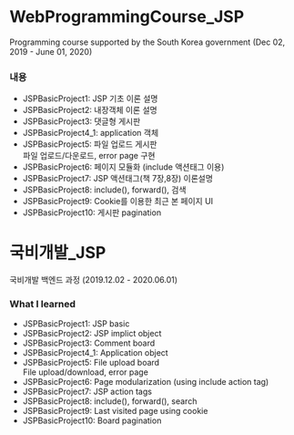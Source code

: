 # WebProgrammingCourse_JSP
Programming course supported by the South Korea government (Dec 02, 2019 - June 01, 2020)

### 내용
 - JSPBasicProject1: JSP 기초 이론 설명   
 - JSPBasicProject2: 내장객체 이론 설명  
 - JSPBasicProject3: 댓글형 게시판  
 - JSPBasicProject4_1: application 객체   
 - JSPBasicProject5: 파일 업로드 게시판  
    파일 업로드/다운로드, error page 구현    
 - JSPBasicProject6: 페이지 모듈화 (include 액션태그 이용)   
 - JSPBasicProject7: JSP 액션태그(책 7장,8장) 이론설명   
 - JSPBasicProject8: include(), forward(), 검색  
 - JSPBasicProject9: Cookie를 이용한 최근 본 페이지 UI    
 - JSPBasicProject10: 게시판 pagination   


# 국비개발_JSP
국비개발 백엔드 과정 (2019.12.02 - 2020.06.01)

### What I learned 
 - JSPBasicProject1: JSP basic   
 - JSPBasicProject2: JSP implict object  
 - JSPBasicProject3: Comment board  
 - JSPBasicProject4_1: Application object  
 - JSPBasicProject5: File upload board    
    File upload/download, error page     
 - JSPBasicProject6: Page modularization (using include action tag) 
 - JSPBasicProject7: JSP action tags  
 - JSPBasicProject8: include(), forward(), search    
 - JSPBasicProject9: Last visited page using cookie
 - JSPBasicProject10: Board pagination  